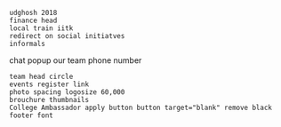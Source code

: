 	udghosh 2018
	finance head
	local train iitk
	redirect on social initiatves
	informals
chat popup
	our team phone number

	team head circle
	events register link
	photo spacing logosize 60,000
	brouchure thumbnails
	College Ambassador apply button button target="blank" remove black footer font